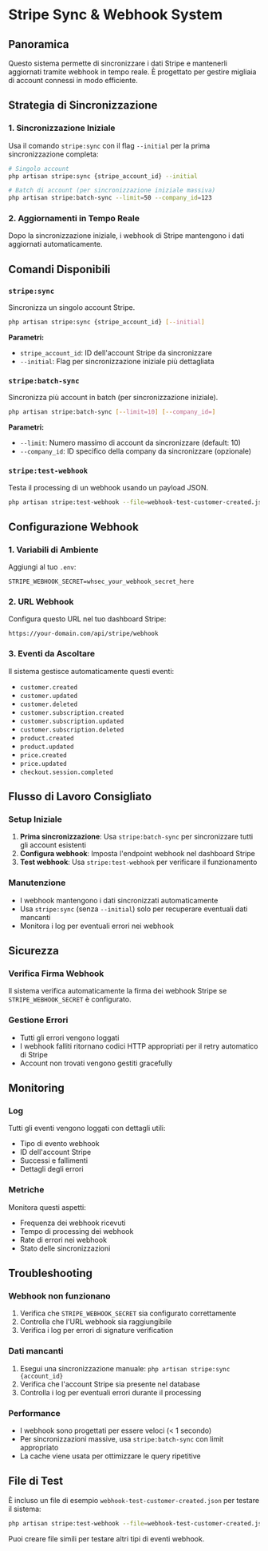 # Stripe Sync & Webhook System

## Panoramica

Questo sistema permette di sincronizzare i dati Stripe e mantenerli aggiornati tramite webhook in tempo reale. È progettato per gestire migliaia di account connessi in modo efficiente.

## Strategia di Sincronizzazione

### 1. Sincronizzazione Iniziale
Usa il comando `stripe:sync` con il flag `--initial` per la prima sincronizzazione completa:

```bash
# Singolo account
php artisan stripe:sync {stripe_account_id} --initial

# Batch di account (per sincronizzazione iniziale massiva)
php artisan stripe:batch-sync --limit=50 --company_id=123
```

### 2. Aggiornamenti in Tempo Reale
Dopo la sincronizzazione iniziale, i webhook di Stripe mantengono i dati aggiornati automaticamente.

## Comandi Disponibili

### `stripe:sync`
Sincronizza un singolo account Stripe.

```bash
php artisan stripe:sync {stripe_account_id} [--initial]
```

**Parametri:**
- `stripe_account_id`: ID dell'account Stripe da sincronizzare
- `--initial`: Flag per sincronizzazione iniziale più dettagliata

### `stripe:batch-sync`
Sincronizza più account in batch (per sincronizzazione iniziale).

```bash
php artisan stripe:batch-sync [--limit=10] [--company_id=]
```

**Parametri:**
- `--limit`: Numero massimo di account da sincronizzare (default: 10)
- `--company_id`: ID specifico della company da sincronizzare (opzionale)

### `stripe:test-webhook`
Testa il processing di un webhook usando un payload JSON.

```bash
php artisan stripe:test-webhook --file=webhook-test-customer-created.json
```

## Configurazione Webhook

### 1. Variabili di Ambiente
Aggiungi al tuo `.env`:

```env
STRIPE_WEBHOOK_SECRET=whsec_your_webhook_secret_here
```

### 2. URL Webhook
Configura questo URL nel tuo dashboard Stripe:
```
https://your-domain.com/api/stripe/webhook
```

### 3. Eventi da Ascoltare
Il sistema gestisce automaticamente questi eventi:

- `customer.created`
- `customer.updated` 
- `customer.deleted`
- `customer.subscription.created`
- `customer.subscription.updated`
- `customer.subscription.deleted`
- `product.created`
- `product.updated`
- `price.created`
- `price.updated`
- `checkout.session.completed`

## Flusso di Lavoro Consigliato

### Setup Iniziale
1. **Prima sincronizzazione**: Usa `stripe:batch-sync` per sincronizzare tutti gli account esistenti
2. **Configura webhook**: Imposta l'endpoint webhook nel dashboard Stripe
3. **Test webhook**: Usa `stripe:test-webhook` per verificare il funzionamento

### Manutenzione
- I webhook mantengono i dati sincronizzati automaticamente
- Usa `stripe:sync` (senza `--initial`) solo per recuperare eventuali dati mancanti
- Monitora i log per eventuali errori nei webhook

## Sicurezza

### Verifica Firma Webhook
Il sistema verifica automaticamente la firma dei webhook Stripe se `STRIPE_WEBHOOK_SECRET` è configurato.

### Gestione Errori
- Tutti gli errori vengono loggati
- I webhook falliti ritornano codici HTTP appropriati per il retry automatico di Stripe
- Account non trovati vengono gestiti gracefully

## Monitoring

### Log
Tutti gli eventi vengono loggati con dettagli utili:
- Tipo di evento webhook
- ID dell'account Stripe
- Successi e fallimenti
- Dettagli degli errori

### Metriche
Monitora questi aspetti:
- Frequenza dei webhook ricevuti
- Tempo di processing dei webhook
- Rate di errori nei webhook
- Stato delle sincronizzazioni

## Troubleshooting

### Webhook non funzionano
1. Verifica che `STRIPE_WEBHOOK_SECRET` sia configurato correttamente
2. Controlla che l'URL webhook sia raggiungibile
3. Verifica i log per errori di signature verification

### Dati mancanti
1. Esegui una sincronizzazione manuale: `php artisan stripe:sync {account_id}`
2. Verifica che l'account Stripe sia presente nel database
3. Controlla i log per eventuali errori durante il processing

### Performance
- I webhook sono progettati per essere veloci (< 1 secondo)
- Per sincronizzazioni massive, usa `stripe:batch-sync` con limit appropriato
- La cache viene usata per ottimizzare le query ripetitive

## File di Test

È incluso un file di esempio `webhook-test-customer-created.json` per testare il sistema:

```bash
php artisan stripe:test-webhook --file=webhook-test-customer-created.json
```

Puoi creare file simili per testare altri tipi di eventi webhook.
